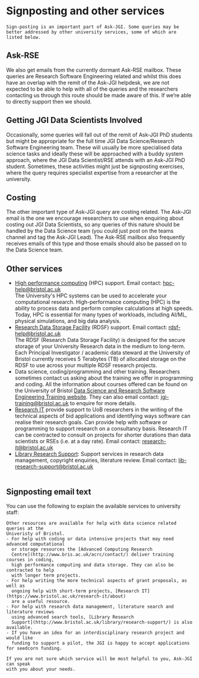# Signposting and other services

```{note}
Sign-posting is an important part of Ask-JGI. Some queries may be
better addressed by other university services, some of which are listed below.
```

## Ask-RSE

We also get emails from the currently dormant Ask-RSE mailbox. These queries are Research Software Engineering related and whilst this does have an overlap with the remit of the Ask-JGI helpdesk, we are not expected to be able to help with all of the queries and the researchers contacting us through this route should be made aware of this. If we’re able to directly support then we should.

## Getting JGI Data Scientists Involved

Occasionally, some queries will fall out of the remit of Ask-JGI PhD students but might be appropriate for the full time JGI Data Science/Research Software Engineering team. These will usually be more specialised data science tasks and ideally these will be approached with a buddy system approach, where the JGI Data Scientist/RSE attends with an Ask-JGI PhD student. Sometimes, these activities might just be signposting exercises, where the query requires specialist expertise from a researcher at the university. 

## Costing

The other important type of Ask-JGI query are costing related. The Ask-JGI email is the one we encourage researchers to use when enquiring about costing out JGI Data Scientists, so any queries of this nature should be handled by the Data Science team (you could just post on the teams channel and tag the Ask-JGI Lead). The Ask-RSE mailbox also frequently receives emails of this type and those emails should also be passed on to the Data Science team.

## Other services

- [High performance computing](https://www.bristol.ac.uk/acrc/high-performance-computing/) (HPC) support. Email contact: hpc-help@bristol.ac.uk</br>
The University's HPC systems can be used to accelerate your computational research. High-performance computing (HPC) is the ability to process data and perform complex calculations at high speeds. Today, HPC is essential for many types of workloads, including AI/ML, physical simulations, and big data analysis.
- [Research Data Storage Facility](https://www.bristol.ac.uk/acrc/research-data-storage-facility/) (RDSF) support. Email contact: rdsf-help@bristol.ac.uk</br>
The RDSF (Research Data Storage Facility) is designed for the secure storage of your University Research data in the medium to long-term. 
Each Principal Investigator / academic data steward at the University of Bristol currently receives 5 Terabytes (TB) of allocated storage on the RDSF to use across your multiple RDSF research projects.
- Data science, coding/programming and other training. Researchers sometimes contact us asking about the training we offer in programming and coding. All the information about courses offered can be found on the University of Bristol [Data Science and Research Software Engineering Training website](https://bristol-training.github.io/). They can also email contact: jgi-training@bristol.ac.uk to enquire for more details.
- [Research IT](https://www.bristol.ac.uk/research-it/about) provide
  support to UoB researchers in the writing of the technical aspects
  of bid applications and identifying ways software can realise their
  research goals. Can provide help with software or programming to
  support research on a consultancy basis. Research IT can be
  contracted to consult on projects for shorter durations than data scientists or RSEs (i.e. at a day rate). 
  Email contact: research-it@bristol.ac.uk</br>
- [Library Research Support](http://www.bristol.ac.uk/library/research-support/):
  Support services in research data management, copyright enquiries,
  literature review. Email contact: lib-research-support@bristol.ac.uk</br></br>


## Signposting email text

You can use the following to explain the available services to university staff:

```Text
Other resources are available for help with data science related queries at the 
Univeristy of Bristol.
- For help with coding or data intensive projects that may need advanced computational
  or storage resources the [Advanced Computing Research
  Centre](http://www.bris.ac.uk/acrc/contact/) deliver training courses in coding, 
  high performance computing and data storage. They can also be contracted to help 
  with longer term projects.
- For help writing the more technical aspects of grant proposals, as well as
  ongoing help with short-term projects, [Research IT](https://www.bristol.ac.uk/research-it/about) 
  are a useful resource.
- For help with research data management, literature search and literature reviews
  using advanced search tools, [Library Research
  Support](http://www.bristol.ac.uk/library/research-support/) is also available.
- If you have an idea for an interdisciplinary research project and would like
  funding to support a pilot, the JGI is happy to accept applications for seedcorn funding.
  
If you are not sure which service will be most helpful to you, Ask-JGI can speak 
with you about your needs.
```
